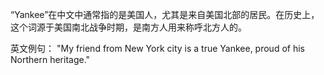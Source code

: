 “Yankee”在中文中通常指的是美国人，尤其是来自美国北部的居民。在历史上，这个词源于美国南北战争时期，是南方人用来称呼北方人的。

英文例句：
"My friend from New York city is a true Yankee, proud of his Northern heritage."